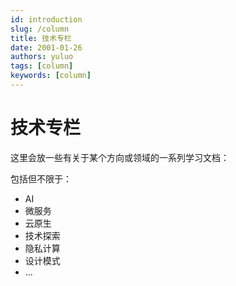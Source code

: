 ```yaml
---
id: introduction
slug: /column
title: 技术专栏
date: 2001-01-26
authors: yuluo
tags: [column]
keywords: [column]
---
```


<!-- truncate -->

# 技术专栏

这里会放一些有关于某个方向或领域的一系列学习文档：

包括但不限于：

- AI
- 微服务
- 云原生
- 技术探索
- 隐私计算
- 设计模式
- ...
